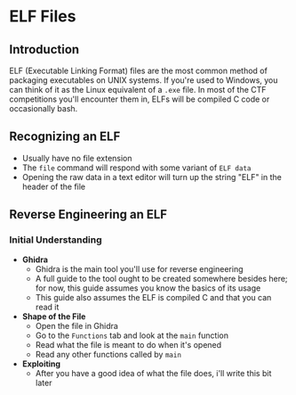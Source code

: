 # ELF Files

## Introduction
ELF (Executable Linking Format) files are the most common method of packaging executables on UNIX systems. If you're used to Windows, you can think of it as the Linux equivalent of a ``.exe`` file. In most of the CTF competitions you'll encounter them in, ELFs will be compiled C code or occasionally bash.

## Recognizing an ELF
* Usually have no file extension
* The ``file`` command will respond with some variant of ``ELF data``
* Opening the raw data in a text editor will turn up the string "ELF" in the header of the file

## Reverse Engineering an ELF

### Initial Understanding
- **Ghidra**
	- Ghidra is the main tool you'll use for reverse engineering
	- A full guide to the tool ought to be created somewhere besides here; for now, this guide assumes you know the basics of its usage
	- This guide also assumes the ELF is compiled C and that you can read it
- **Shape of the File**
  - Open the file in Ghidra
  - Go to the ``Functions`` tab and look at the ``main`` function
  - Read what the file is meant to do when it's opened
  - Read any other functions called by ``main``
- **Exploiting**
	- After you have a good idea of what the file does, i'll write this bit later
